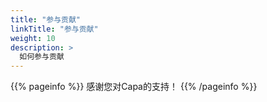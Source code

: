 ```yaml
---
title: "参与贡献"
linkTitle: "参与贡献"
weight: 10
description: >
  如何参与贡献
---
```


{{% pageinfo %}}
感谢您对Capa的支持！
{{% /pageinfo %}}
